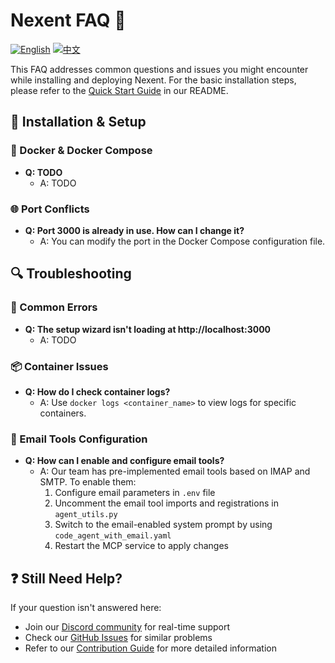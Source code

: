 # Nexent FAQ 🤔

[![English](https://img.shields.io/badge/English-FAQ-blue)](FAQ.md)
[![中文](https://img.shields.io/badge/中文-FAQ-green)](FAQ_CN.md)

This FAQ addresses common questions and issues you might encounter while installing and deploying Nexent. For the basic installation steps, please refer to the [Quick Start Guide](../README.md#-have-a-try-first) in our README.

## 🚀 Installation & Setup

### 🐳 Docker & Docker Compose
- **Q: TODO**
  - A: TODO

### 🌐 Port Conflicts
- **Q: Port 3000 is already in use. How can I change it?**
  - A: You can modify the port in the Docker Compose configuration file.

## 🔍 Troubleshooting

### 🚫 Common Errors
- **Q: The setup wizard isn't loading at http://localhost:3000**
  - A: TODO

### 📦 Container Issues
- **Q: How do I check container logs?**
  - A: Use `docker logs <container_name>` to view logs for specific containers.

### 📧 Email Tools Configuration
- **Q: How can I enable and configure email tools?**
  - A: Our team has pre-implemented email tools based on IMAP and SMTP. To enable them:
    1. Configure email parameters in `.env` file
    2. Uncomment the email tool imports and registrations in `agent_utils.py`
    3. Switch to the email-enabled system prompt by using `code_agent_with_email.yaml`
    4. Restart the MCP service to apply changes

## ❓ Still Need Help?

If your question isn't answered here:
- Join our [Discord community](https://discord.gg/tb5H3S3wyv) for real-time support
- Check our [GitHub Issues](https://github.com/AI-Application-Innovation/nexent/issues) for similar problems
- Refer to our [Contribution Guide](../CONTRIBUTING.md) for more detailed information
